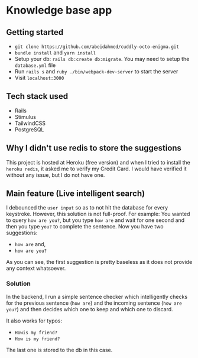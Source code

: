 # Knowledge base app

## Getting started

- `git clone https://github.com/abeidahmed/cuddly-octo-enigma.git`
- `bundle install` and `yarn install`
- Setup your db: `rails db:create db:migrate`. You may need to setup the `database.yml` file
- Run `rails s` and `ruby ./bin/webpack-dev-server` to start the server
- Visit `localhost:3000`

## Tech stack used

- Rails
- Stimulus
- TailwindCSS
- PostgreSQL

## Why I didn't use redis to store the suggestions

This project is hosted at Heroku (free version) and when I tried to install
the `heroku redis`, it asked me to verify my Credit Card. I would have
verified it without any issue, but I do not have one.

## Main feature (Live intelligent search)

I debounced the `user input` so as to not hit the database for every
keystroke. However, this solution is not full-proof. For example: You wanted to
query `how are you?`, but you type `how are` and wait for one second and then
you type `you?` to complete the sentence. Now you have two suggestions:

- `how are` and,
- `how are you?`

As you can see, the first suggestion is pretty baseless as it does not provide
any context whatsoever.

### Solution

In the backend, I run a simple sentence checker which intelligently checks
for the previous sentence (`how are`) and the incoming sentence (`how are you?`)
and then decides which one to keep and which one to discard.

It also works for typos:

- `Howis my friend?`
- `How is my friend?`

The last one is stored to the db in this case.
